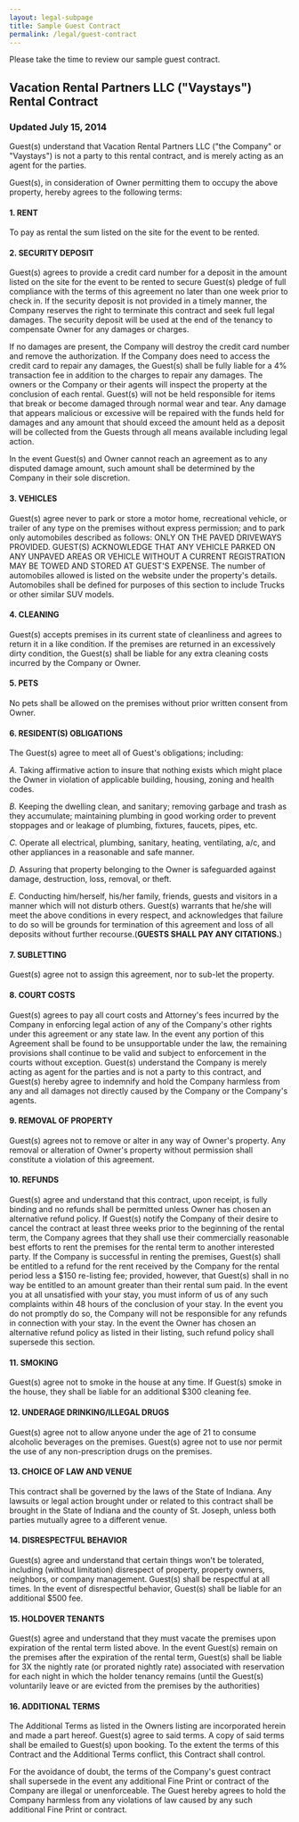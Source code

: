 ```yaml
---
layout: legal-subpage
title: Sample Guest Contract
permalink: /legal/guest-contract
---
```

Please take the time to review our sample guest contract.

## Vacation Rental Partners LLC ("Vaystays") Rental Contract

### Updated July 15, 2014

Guest(s) understand that Vacation Rental Partners LLC ("the Company" or "Vaystays") is not a party to this rental contract, and is merely acting as an agent for the parties.

Guest(s), in consideration of Owner permitting them to occupy the above property, hereby agrees to the following terms:

#### 1. RENT
To pay as rental the sum listed on the site for the event to be rented.

#### 2. SECURITY DEPOSIT
Guest(s) agrees to provide a credit card number for a deposit in the amount listed on the site for the event to be rented to secure Guest(s) pledge of full compliance with the terms of this agreement no later than one week prior to check in. If the security deposit is not provided in a timely manner, the Company reserves the right to terminate this contract and seek full legal damages. The security deposit will be used at the end of the tenancy to compensate Owner for any damages or charges.

If no damages are present, the Company will destroy the credit card number and remove the authorization. If the Company does need to access the credit card to repair any damages, the Guest(s) shall be fully liable for a 4% transaction fee in addition to the charges to repair any damages. The owners or the Company or their agents will inspect the property at the conclusion of each rental. Guest(s) will not be held responsible for items that break or become damaged through normal wear and tear. Any damage that appears malicious or excessive will be repaired with the funds held for damages and any amount that should exceed the amount held as a deposit will be collected from the Guests through all means available including legal action.

In the event Guest(s) and Owner cannot reach an agreement as to any disputed damage amount, such amount shall be determined by the Company in their sole discretion.

#### 3. VEHICLES
Guest(s) agree never to park or store a motor home, recreational vehicle, or trailer of any type on the premises without express permission; and to park only automobiles described as follows: ONLY ON THE PAVED DRIVEWAYS PROVIDED. GUEST(S) ACKNOWLEDGE THAT ANY VEHICLE PARKED ON ANY UNPAVED AREAS OR VEHICLE WITHOUT A CURRENT REGISTRATION MAY BE TOWED AND STORED AT GUEST'S EXPENSE. The number of automobiles allowed is listed on the website under the property's details. Automobiles shall be defined for purposes of this section to include Trucks or other similar SUV models.

#### 4. CLEANING
Guest(s) accepts premises in its current state of cleanliness and agrees to return it in a like condition. If the premises are returned in an excessively dirty condition, the Guest(s) shall be liable for any extra cleaning costs incurred by the Company or Owner.

#### 5. PETS
No pets shall be allowed on the premises without prior written consent from Owner.

#### 6. RESIDENT(S) OBLIGATIONS
The Guest(s) agree to meet all of Guest's obligations; including:

*A.* Taking affirmative action to insure that nothing exists which might place the Owner in violation of applicable building, housing, zoning and health codes.

*B.* Keeping the dwelling clean, and sanitary; removing garbage and trash as they accumulate; maintaining plumbing in good working order to prevent stoppages and or leakage of plumbing, fixtures, faucets, pipes, etc.

*C.* Operate all electrical, plumbing, sanitary, heating, ventilating, a/c, and other appliances in a reasonable and safe manner.

*D.* Assuring that property belonging to the Owner is safeguarded against damage, destruction, loss, removal, or theft.

*E.* Conducting him/herself, his/her family, friends, guests and visitors in a manner which will not disturb others. Guest(s) warrants that he/she will meet the above conditions in every respect, and acknowledges that failure to do so will be grounds for termination of this agreement and loss of all deposits without further recourse.(**GUESTS SHALL PAY ANY CITATIONS.**)

#### 7. SUBLETTING
Guest(s) agree not to assign this agreement, nor to sub-let the property.

#### 8. COURT COSTS
Guest(s) agrees to pay all court costs and Attorney's fees incurred by the Company in enforcing legal action of any of the Company's other rights under this agreement or any state law. In the event any portion of this Agreement shall be found to be unsupportable under the law, the remaining provisions shall continue to be valid and subject to enforcement in the courts without exception. Guest(s) understand the Company is merely acting as agent for the parties and is not a party to this contract, and Guest(s) hereby agree to indemnify and hold the Company harmless from any and all damages not directly caused by the Company or the Company's agents.

#### 9. REMOVAL OF PROPERTY
Guest(s) agrees not to remove or alter in any way of Owner's property. Any removal or alteration of Owner's property without permission shall constitute a violation of this agreement.

#### 10. REFUNDS
Guest(s) agree and understand that this contract, upon receipt, is fully binding and no refunds shall be permitted unless Owner has chosen an alternative refund policy. If Guest(s) notify the Company of their desire to cancel the contract at least three weeks prior to the beginning of the rental term, the Company agrees that they shall use their commercially reasonable best efforts to rent the premises for the rental term to another interested party. If the Company is successful in renting the premises, Guest(s) shall be entitled to a refund for the rent received by the Company for the rental period less a $150 re-listing fee; provided, however, that Guest(s) shall in no way be entitled to an amount greater than their rental sum paid. In the event you at all unsatisfied with your stay, you must inform of us of any such complaints within 48 hours of the conclusion of your stay. In the event you do not promptly do so, the Company will not be responsible for any refunds in connection with your stay. In the event the Owner has chosen an alternative refund policy as listed in their listing, such refund policy shall supersede this section.

#### 11. SMOKING
Guest(s) agree not to smoke in the house at any time. If Guest(s) smoke in the house, they shall be liable for an additional $300 cleaning fee.

#### 12. UNDERAGE DRINKING/ILLEGAL DRUGS
Guest(s) agree not to allow anyone under the age of 21 to consume alcoholic beverages on the premises. Guest(s) agree not to use nor permit the use of any non-prescription drugs on the premises.

#### 13. CHOICE OF LAW AND VENUE
This contract shall be governed by the laws of the State of Indiana. Any lawsuits or legal action brought under or related to this contract shall be brought in the State of Indiana and the county of St. Joseph, unless both parties mutually agree to a different venue.

#### 14. DISRESPECTFUL BEHAVIOR
Guest(s) agree and understand that certain things won't be tolerated, including (without limitation) disrespect of property, property owners, neighbors, or company management. Guest(s) shall be respectful at all times. In the event of disrespectful behavior, Guest(s) shall be liable for an additional $500 fee.

#### 15. HOLDOVER TENANTS
Guest(s) agree and understand that they must vacate the premises upon expiration of the rental term listed above. In the event Guest(s) remain on the premises after the expiration of the rental term, Guest(s) shall be liable for 3X the nightly rate (or prorated nightly rate) associated with reservation for each night in which the holder tenancy remains (until the Guest(s) voluntarily leave or are evicted from the premises by the authorities)

#### 16. ADDITIONAL TERMS
The Additional Terms as listed in the Owners listing are incorporated herein and made a part hereof. Guest(s) agree to said terms. A copy of said terms shall be emailed to Guest(s) upon booking. To the extent the terms of this Contract and the Additional Terms conflict, this Contract shall control.

For the avoidance of doubt, the terms of the Company's guest contract shall supersede in the event any additional Fine Print or contract of the Company are illegal or unenforceable. The Guest hereby agrees to hold the Company harmless from any violations of law caused by any such additional Fine Print or contract.
